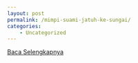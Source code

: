 ```yaml
---
layout: post
permalink: /mimpi-suami-jatuh-ke-sungai/
categories:
    - Uncategorized
---
```


[Baca Selengkapnya](/04)